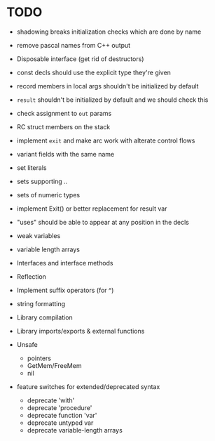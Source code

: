 # TODO

* shadowing breaks initialization checks which are done by name
* remove pascal names from C++ output
* Disposable interface (get rid of destructors)
* const decls should use the explicit type they're given
* record members in local args shouldn't be initialized by default
* `result` shouldn't be initialized by default and we should check this
* check assignment to `out` params
* RC struct members on the stack
* implement `exit` and make arc work with alterate control flows 
* variant fields with the same name

* set literals
* sets supporting ..
* sets of numeric types
* implement Exit() or better replacement for result var
* "uses" should be able to appear at any position in the decls
* weak variables
* variable length arrays
* Interfaces and interface methods
* Reflection
* Implement suffix operators (for ^)
* string formatting
* Library compilation
* Library imports/exports & external functions
* Unsafe
    * pointers
    * GetMem/FreeMem
    * nil
* feature switches for extended/deprecated syntax
    * deprecate 'with'
    * deprecate 'procedure'
    * deprecate function 'var'
    * deprecate untyped var
    * deprecate variable-length arrays